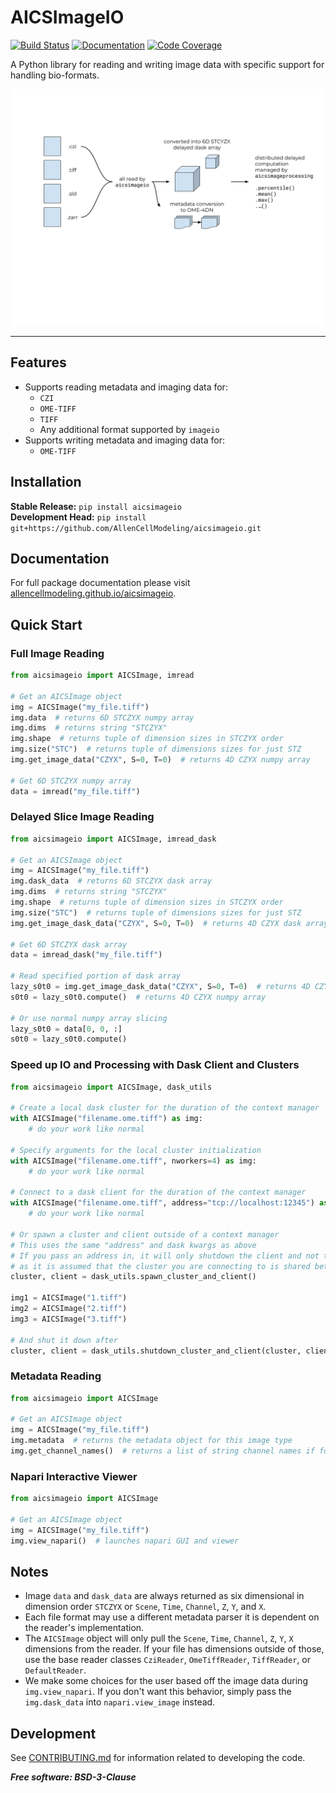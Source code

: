# AICSImageIO

[![Build Status](https://github.com/AllenCellModeling/aicsimageio/workflows/Build%20Master/badge.svg)](https://github.com/AllenCellModeling/aicsimageio/actions)
[![Documentation](https://github.com/AllenCellModeling/aicsimageio/workflows/Docs/badge.svg)](https://allencellmodeling.github.io/aicsimageio)
[![Code Coverage](https://codecov.io/gh/AllenCellModeling/aicsimageio/branch/master/graph/badge.svg)](https://codecov.io/gh/AllenCellModeling/aicsimageio)

A Python library for reading and writing image data with specific support for handling bio-formats.

![aicsimageio readers, and, image and metadata processing](docs/aicsimageio.png)

---

## Features
* Supports reading metadata and imaging data for:
    * `CZI`
    * `OME-TIFF`
    * `TIFF`
    * Any additional format supported by `imageio`
* Supports writing metadata and imaging data for:
    * `OME-TIFF`

## Installation
**Stable Release:** `pip install aicsimageio`<br>
**Development Head:** `pip install git+https://github.com/AllenCellModeling/aicsimageio.git`

## Documentation
For full package documentation please visit
[allencellmodeling.github.io/aicsimageio](https://allencellmodeling.github.io/aicsimageio/index.html).

## Quick Start

### Full Image Reading
```python
from aicsimageio import AICSImage, imread

# Get an AICSImage object
img = AICSImage("my_file.tiff")
img.data  # returns 6D STCZYX numpy array
img.dims  # returns string "STCZYX"
img.shape  # returns tuple of dimension sizes in STCZYX order
img.size("STC")  # returns tuple of dimensions sizes for just STZ
img.get_image_data("CZYX", S=0, T=0)  # returns 4D CZYX numpy array

# Get 6D STCZYX numpy array
data = imread("my_file.tiff")
```

### Delayed Slice Image Reading
```python
from aicsimageio import AICSImage, imread_dask

# Get an AICSImage object
img = AICSImage("my_file.tiff")
img.dask_data  # returns 6D STCZYX dask array
img.dims  # returns string "STCZYX"
img.shape  # returns tuple of dimension sizes in STCZYX order
img.size("STC")  # returns tuple of dimensions sizes for just STZ
img.get_image_dask_data("CZYX", S=0, T=0)  # returns 4D CZYX dask array

# Get 6D STCZYX dask array
data = imread_dask("my_file.tiff")

# Read specified portion of dask array
lazy_s0t0 = img.get_image_dask_data("CZYX", S=0, T=0)  # returns 4D CZYX dask array
s0t0 = lazy_s0t0.compute()  # returns 4D CZYX numpy array

# Or use normal numpy array slicing
lazy_s0t0 = data[0, 0, :]
s0t0 = lazy_s0t0.compute()
```

### Speed up IO and Processing with Dask Client and Clusters
```python
from aicsimageio import AICSImage, dask_utils

# Create a local dask cluster for the duration of the context manager
with AICSImage("filename.ome.tiff") as img:
    # do your work like normal

# Specify arguments for the local cluster initialization
with AICSImage("filename.ome.tiff", nworkers=4) as img:
    # do your work like normal

# Connect to a dask client for the duration of the context manager
with AICSImage("filename.ome.tiff", address="tcp://localhost:12345") as img:
    # do your work like normal

# Or spawn a cluster and client outside of a context manager
# This uses the same "address" and dask kwargs as above
# If you pass an address in, it will only shutdown the client and not the cluster
# as it is assumed that the cluster you are connecting to is shared between multiple people.
cluster, client = dask_utils.spawn_cluster_and_client()

img1 = AICSImage("1.tiff")
img2 = AICSImage("2.tiff")
img3 = AICSImage("3.tiff")

# And shut it down after
cluster, client = dask_utils.shutdown_cluster_and_client(cluster, client)
```

### Metadata Reading
```python
from aicsimageio import AICSImage

# Get an AICSImage object
img = AICSImage("my_file.tiff")
img.metadata  # returns the metadata object for this image type
img.get_channel_names()  # returns a list of string channel names if found in the metadata
```

### Napari Interactive Viewer
```python
from aicsimageio import AICSImage

# Get an AICSImage object
img = AICSImage("my_file.tiff")
img.view_napari()  # launches napari GUI and viewer
```

## Notes
* Image `data` and `dask_data` are always returned as six dimensional in dimension order `STCZYX`
or `Scene`, `Time`, `Channel`, `Z`, `Y`, and `X`.
* Each file format may use a different metadata parser it is dependent on the reader's implementation.
* The `AICSImage` object will only pull the `Scene`, `Time`, `Channel`, `Z`, `Y`, `X` dimensions from the reader.
If your file has dimensions outside of those, use the base reader classes `CziReader`, `OmeTiffReader`, `TiffReader`,
or `DefaultReader`.
* We make some choices for the user based off the image data during `img.view_napari`. If you don't want this
behavior, simply pass the `img.dask_data` into `napari.view_image` instead.

## Development
See [CONTRIBUTING.md](CONTRIBUTING.md) for information related to developing the code.

***Free software: BSD-3-Clause***
